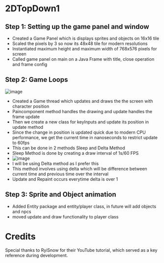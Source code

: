 # 2DTopDown1

## Step 1: Setting up the game panel and window
- Created a Game Panel which is displays sprites and objects on 16x16 tile
- Scaled the pixels by 3 so now its 48x48 tile for modern resolutions
- Instantiated maximum height and maximum width of 768x576 pixels for screen
- Called game panel on main on a Java Frame with title, close operation and frame config

## Step 2: Game Loops
![image](https://github.com/user-attachments/assets/81862dda-a8c6-401a-9b81-b96d406459f2)
- Created a Game thread which updates and draws the the screen with character position
- Paincomponent method handles the drawing and update handles the frame update
- Then we create a new class for keyInputs and update its position in update method
- Since the change in position is updated quick due to modern CPU performance, we get the current time in nanoseconds to restrict update to 60fps
- This can be done in 2 methods Sleep and Delta Method
- Sleep Method is done by creating a draw interval of 1s/60 FPS
- ![image](https://github.com/user-attachments/assets/cb39569c-63fb-4d30-85b3-b073f3f395bd)
- I will be using Delta method as I prefer this
- This method involves using delta which will be difference between current time and previous time over the interval
- Update and Repaint occurs everytime delta is over 1

## Step 3: Sprite and Object animation
- Added Entity package and entity/player class, in future will add objects and npcs
- moved update and draw functionality to player class

# Credits
Special thanks to RyiSnow for their YouTube tutorial, which served as a key reference during development.
